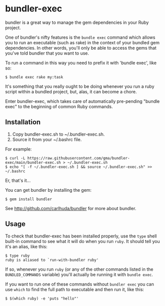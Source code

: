 bundler-exec
===========

bundler is a great way to manage the gem dependencies in your Ruby project.

One of bundler's nifty features is the `bundle exec` command which allows
you to run an executable (such as rake) in the context of your bundled gem
dependencies. In other words, you'll only be able to access the gems that
you've told bundler that you want to use.

To run a command in this way you need to prefix it with 'bundle exec', like
so:

    $ bundle exec rake my:task

It's something that you really ought to be doing whenever you run a ruby
script within a bundled project, but, alas, it can become a chore.

Enter bundler-exec, which takes care of automatically pre-pending "bundle
exec" to the beginning of common Ruby commands.

## Installation

 1. Copy bundler-exec.sh to ~/.bundler-exec.sh.
 2. Source it from your ~/.bashrc file.

For example:

    $ curl -L https://raw.githubusercontent.com/gma/bundler-exec/main/bundler-exec.sh > ~/.bundler-exec.sh
    $ echo "[ -f ~/.bundler-exec.sh ] && source ~/.bundler-exec.sh" >> ~/.bashrc

Er, that's it...

You can get bundler by installing the gem:

    $ gem install bundler

See http://github.com/carlhuda/bundler for more about bundler.

## Usage

To check that bundler-exec has been installed properly, use the `type`
shell built-in command to see what it will do when you run `ruby`. It
should tell you it's an alias, like this:

    $ type ruby
    ruby is aliased to `run-with-bundler ruby'

If so, whenever you run `ruby` (or any of the other commands listed in
the `BUNDLED_COMMANDS` variable) you'll actually be running it with
`bundle exec`.

If you want to run one of these commands without `bundler exec` you can
use `which` to find the full path to executable and then run it, like
this:

    $ $(which ruby) -e 'puts "hello"'
